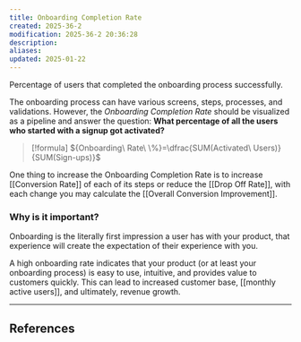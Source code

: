 ```yaml
---
title: Onboarding Completion Rate
created: 2025-36-2
modification: 2025-36-2 20:36:28
description: 
aliases: 
updated: 2025-01-22
---
```

Percentage of users that completed the onboarding process successfully.

The onboarding process can have various screens, steps, processes, and validations. However, the *Onboarding Completion Rate* should be visualized as a pipeline and answer the question: **What percentage of all the users who started with a signup got activated?**

> [!formula] 
> ${Onboarding\ Rate\ \%}=\dfrac{SUM(Activated\ Users)}{SUM(Sign-ups)}$

One thing to increase the Onboarding Completion Rate is to increase [[Conversion Rate]] of each of its steps or reduce the [[Drop Off Rate]], with each change you may calculate the [[Overall Conversion Improvement]].

### Why is it important?

Onboarding is the literally first impression a user has with your product, that experience will create the expectation of their experience with you.

A high onboarding rate indicates that your product (or at least your onboarding process) is easy to use, intuitive, and provides value to customers quickly. This can lead to increased customer base, [[monthly active users]], and ultimately, revenue growth.

---
## References
